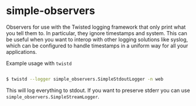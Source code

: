 simple-observers
================

Observers for use with the Twisted logging framework that only print what you
tell them to. In particular, they ignore timestamps and system. This can be
useful when you want to interop with other logging solutions like syslog, which
can be configured to handle timestamps in a uniform way for all your
applications.

Example usage with `twistd`

```bash

$ twistd --logger simple_observers.SimpleStdoutLogger -n web

```

This will log everything to stdout. If you want to preserve stderr you can use
`simple_observers.SimpleStreamLogger`.
